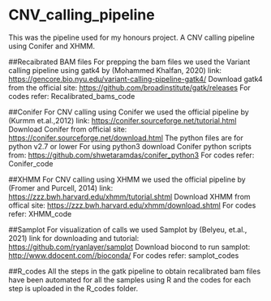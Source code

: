 # CNV_calling_pipeline
This was the pipeline used for my honours project. A CNV calling pipeline using Conifer and XHMM. 


##Recaibrated BAM files
For prepping the bam files we used the Variant calling pipeline using gatk4 by (Mohammed Khalfan, 2020)
link: https://gencore.bio.nyu.edu/variant-calling-pipeline-gatk4/ 
Download gatk4 from the official site: https://github.com/broadinstitute/gatk/releases
For codes refer: Recalibrated_bams_code



##Conifer
For CNV calling using Conifer we used the official pipeline by (Kurmm et.al.,2012) 
link: https://conifer.sourceforge.net/tutorial.html
Download Conifer from official site: https://conifer.sourceforge.net/download.html
The python files are for python v2.7 or lower
For using python3 download Conifer python scripts from: https://github.com/shwetaramdas/conifer_python3
For codes refer: Conifer_code


##XHMM
For CNV calling using XHMM we used the official pipeline by (Fromer and Purcell, 2014)
link: https://zzz.bwh.harvard.edu/xhmm/tutorial.shtml 
Download XHMM from offical site: https://zzz.bwh.harvard.edu/xhmm/download.shtml
For codes refer: XHMM_code


##Samplot
For visualization of calls we used Samplot by (Belyeu, et.al., 2021)
link for downloading and tutorial: https://github.com/ryanlayer/samplot
Download biocond to run samplot: http://www.ddocent.com//bioconda/ 
For codes refer: samplot_codes

##R_codes
All the steps in the gatk pipeline to obtain recalibrated bam files have been automated for all the samples using R and the codes for each step is uploaded in the R_codes folder.
